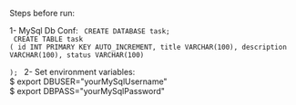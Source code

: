 Steps before run:<br>

1- MySql Db Conf:
<code>
 CREATE DATABASE task;
<br>
CREATE TABLE task (
  id INT PRIMARY KEY AUTO_INCREMENT,
  title VARCHAR(100),
  description VARCHAR(100),
  status VARCHAR(100)  
);
</code>
2- Set environment variables:<br>
$ export DBUSER="yourMySqlUsername" <br>
$ export DBPASS="yourMySqlPassword"
